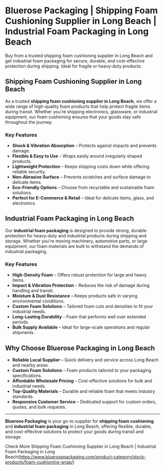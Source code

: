 # Bluerose Packaging | Shipping Foam Cushioning Supplier in Long Beach | Industrial Foam Packaging in Long Beach

Buy from a trusted shipping foam cushioning supplier in Long Beach and get industrial foam packaging for secure, durable, and cost-effective protection during shipping. Ideal for fragile or heavy-duty products.

## Shipping Foam Cushioning Supplier in Long Beach

As a trusted **shipping foam cushioning supplier in Long Beach**, we offer a wide range of high-quality foam products that help protect fragile items during transit. Whether you're shipping electronics, glassware, or industrial equipment, our foam cushioning ensures that your goods stay safe throughout the journey.

### Key Features

- **Shock & Vibration Absorption** – Protects against impacts and prevents damage.  
- **Flexible & Easy to Use** – Wraps easily around irregularly shaped products.  
- **Lightweight Protection** – Keeps shipping costs down while offering reliable security.  
- **Non-Abrasive Surface** – Prevents scratches and surface damage to delicate items.  
- **Eco-Friendly Options** – Choose from recyclable and sustainable foam solutions.  
- **Perfect for E-Commerce & Retail** – Ideal for delicate items, glass, and electronics.  

## Industrial Foam Packaging in Long Beach

Our **industrial foam packaging** is designed to provide strong, durable protection for heavy-duty and industrial products during shipping and storage. Whether you're moving machinery, automotive parts, or large equipment, our foam materials are built to withstand the demands of industrial packaging.

### Key Features

- **High-Density Foam** – Offers robust protection for large and heavy items.  
- **Impact & Vibration Protection** – Reduces the risk of damage during handling and transit.  
- **Moisture & Dust Resistance** – Keeps products safe in varying environmental conditions.  
- **Custom Foam Solutions** – Tailored foam cuts and densities to fit your industrial needs.  
- **Long-Lasting Durability** – Foam that performs well over extended periods.  
- **Bulk Supply Available** – Ideal for large-scale operations and regular shipments.  

## Why Choose Bluerose Packaging in Long Beach

- **Reliable Local Supplier** – Quick delivery and service across Long Beach and nearby areas.  
- **Custom Foam Solutions** – Foam products tailored to your packaging specifications.  
- **Affordable Wholesale Pricing** – Cost-effective solutions for bulk and industrial needs.  
- **Top-Quality Materials** – Durable and reliable foam that meets industry standards.  
- **Responsive Customer Service** – Dedicated support for custom orders, quotes, and bulk requests.  

---

**Bluerose Packaging** is your go-to supplier for **shipping foam cushioning** and **industrial foam packaging** in Long Beach, offering flexible, durable, and cost-effective solutions to protect your goods during transit and storage.

Check More Shipping Foam Cushioning Supplier in Long Beach | Industrial Foam Packaging in Long Beach(https://www.bluerosepackaging.com/product-category/stock-products/foam-cushioning-wrap/)
